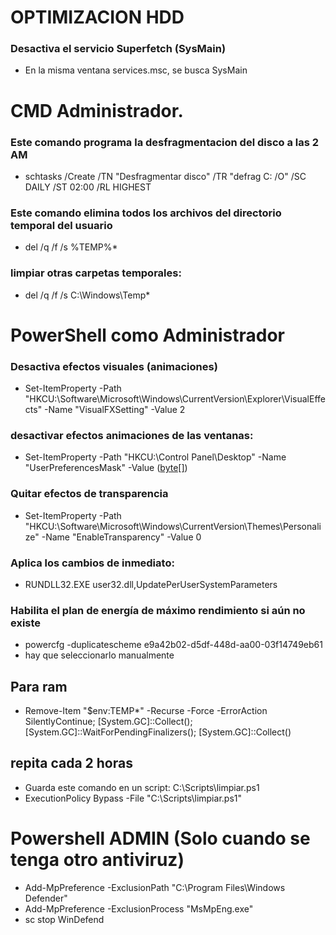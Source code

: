 
# OPTIMIZACION HDD 
### Desactiva el servicio Superfetch (SysMain)
- En la misma ventana services.msc, se busca SysMain
# CMD Administrador. 
### Este comando programa la desfragmentacion del disco a las 2 AM
- schtasks /Create /TN "Desfragmentar disco" /TR "defrag C: /O" /SC DAILY /ST 02:00 /RL HIGHEST
### Este comando elimina todos los archivos del directorio temporal del usuario
- del /q /f /s %TEMP%\*
### limpiar otras carpetas temporales:
- del /q /f /s C:\Windows\Temp\*
# PowerShell como Administrador
### Desactiva efectos visuales (animaciones)
- Set-ItemProperty -Path "HKCU:\Software\Microsoft\Windows\CurrentVersion\Explorer\VisualEffects" -Name "VisualFXSetting" -Value 2
### desactivar efectos animaciones de las ventanas:
- Set-ItemProperty -Path "HKCU:\Control Panel\Desktop" -Name "UserPreferencesMask" -Value ([byte[]](0x90,0x12,0x03,0x80,0x10,0x00,0x00,0x00))
### Quitar efectos de transparencia
- Set-ItemProperty -Path "HKCU:\Software\Microsoft\Windows\CurrentVersion\Themes\Personalize" -Name "EnableTransparency" -Value 0
### Aplica los cambios de inmediato:
- RUNDLL32.EXE user32.dll,UpdatePerUserSystemParameters
### Habilita el plan de energía de máximo rendimiento si aún no existe
- powercfg -duplicatescheme e9a42b02-d5df-448d-aa00-03f14749eb61
- hay que seleccionarlo manualmente
## Para ram 
- Remove-Item "$env:TEMP\*" -Recurse -Force -ErrorAction SilentlyContinue; [System.GC]::Collect(); [System.GC]::WaitForPendingFinalizers(); [System.GC]::Collect()
## repita cada 2 horas
- Guarda este comando en un script: C:\Scripts\limpiar.ps1 
- ExecutionPolicy Bypass -File "C:\Scripts\limpiar.ps1"
# Powershell ADMIN (Solo cuando se tenga otro antiviruz)
- Add-MpPreference -ExclusionPath "C:\Program Files\Windows Defender"
- Add-MpPreference -ExclusionProcess "MsMpEng.exe"
- sc stop WinDefend

